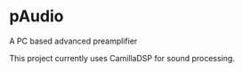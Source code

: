 # pAudio
A PC based advanced preamplifier

This project currently uses CamillaDSP for sound processing.
